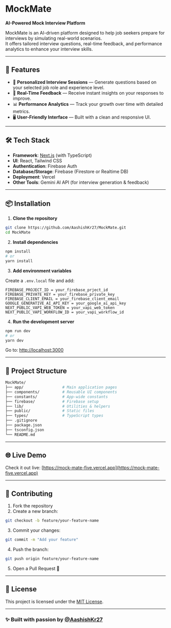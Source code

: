 # MockMate

**AI-Powered Mock Interview Platform**

MockMate is an AI-driven platform designed to help job seekers prepare for interviews by simulating real-world scenarios.<br>It offers tailored interview questions, real-time feedback, and performance analytics to enhance your interview skills.

---

## 🚀 Features

- 🎯 **Personalized Interview Sessions** — Generate questions based on your selected job role and experience level.
- 💬 **Real-Time Feedback** — Receive instant insights on your responses to improve.
- 📊 **Performance Analytics** — Track your growth over time with detailed metrics.
- 🖥️ **User-Friendly Interface** — Built with a clean and responsive UI.

---

## 🛠️ Tech Stack

- **Framework**: [Next.js](https://nextjs.org/) (with TypeScript)
- **UI**: React, Tailwind CSS
- **Authentication**: Firebase Auth
- **Database/Storage**: Firebase (Firestore or Realtime DB)
- **Deployment**: Vercel
- **Other Tools**: Gemini AI API (for interview generation & feedback)

---

## 📦 Installation

1. **Clone the repository**
```bash
git clone https://github.com/AashishKr27/MockMate.git
cd MockMate
```

2. **Install dependencies**
```bash
npm install
# or
yarn install
```

3. **Add environment variables**

Create a `.env.local` file and add:

```env
FIREBASE_PROJECT_ID = your_firebase_prject_id
FIREBASE_PRIVATE_KEY = your_firebase_private_key
FIREBASE_CLIENT_EMAIL = your_firebase_client_email
GOOGLE_GENERATIVE_AI_API_KEY = your_google_ai_api_key
NEXT_PUBLIC_VAPI_WEB_TOKEN = your_vapi_web_token
NEXT_PUBLIC_VAPI_WORKFLOW_ID = your_vapi_workflow_id
```

4. **Run the development server**
```bash
npm run dev
# or
yarn dev
```

Go to: [http://localhost:3000](http://localhost:3000)

---

## 📁 Project Structure

```bash
MockMate/
├── app/                 # Main application pages
├── components/          # Reusable UI components
├── constants/           # App-wide constants
├── firebase/            # Firebase setup
├── lib/                 # Utilities & helpers
├── public/              # Static files
├── types/               # TypeScript types
├── .gitignore
├── package.json
├── tsconfig.json
└── README.md
```

---

## 🌐 Live Demo

Check it out live: [https://mock-mate-five.vercel.app](https://mock-mate-five.vercel.app)

---

## 🤝 Contributing

1. Fork the repository
2. Create a new branch:
```bash
git checkout -b feature/your-feature-name
```
3. Commit your changes:
```bash
git commit -m "Add your feature"
```
4. Push the branch:
```bash
git push origin feature/your-feature-name
```
5. Open a Pull Request 🚀

---

## 📄 License

This project is licensed under the [MIT License](LICENSE).

---

### ✨ Built with passion by [@AashishKr27](https://github.com/AashishKr27)
